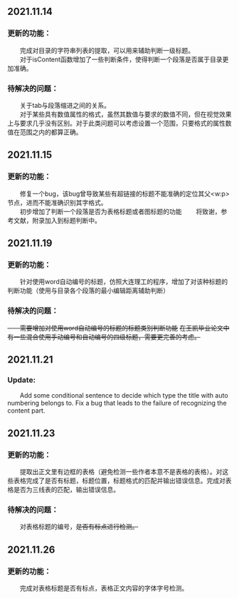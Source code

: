 ## 2021.11.14
### 更新的功能：
&emsp;&emsp;完成对目录的字符串列表的提取，可以用来辅助判断一级标题。  
&emsp;&emsp;对于isContent函数增加了一些判断条件，使得判断一个段落是否属于目录更加准确。  
### 待解决的问题：
&emsp;&emsp;关于tab与段落缩进之间的关系。  
&emsp;&emsp;对于某些具有数值属性的格式，虽然其数值与要求的数值不同，但在视觉效果上与要求几乎没有区别。对于此类问题可以考虑设置一个范围，只要格式的属性数值在范围之内的都算正确。
## 2021.11.15
### 更新的功能：
&emsp;&emsp;修复一个bug，该bug曾导致某些有超链接的标题不能准确的定位其父\<w:p>节点，进而不能准确识别其字格式。  
&emsp;&emsp;初步增加了判断一个段落是否为表格标题或者图标题的功能
&emsp;&emsp;将致谢，参考文献，附录加入到标题判断中。
## 2021.11.19
### 更新的功能：
&emsp;&emsp;针对使用word自动编号的标题，仿照大连理工的程序，增加了对该种标题的判断功能（使用与目录各个段落的最小编辑距离辅助判断）
### 待解决的问题：
~~&emsp;&emsp;需要增加对使用word自动编号的标题的标题类别判断功能~~
~~在王凯毕业论文中有一些混合使用手动编号和自动编号的四级标题，需要更完善的考虑。~~

## 2021.11.21
### Update:
&emsp;&emsp;Add some conditional sentence to decide which type the title with auto numbering
belongs to. Fix a bug that leads to the failure of recognizing the content part.

## 2021.11.23
### 更新的功能：
&emsp;&emsp;提取出正文里有边框的表格（避免检测一些作者本意不是表格的表格）。对这些表格完成了是否有标题，标题位置，标题格式的匹配并输出错误信息。完成对表格是否为三线表的匹配，输出错误信息。
### 待解决的问题：
&emsp;&emsp;对表格标题的编号，~~是否有标点进行检测。~~

## 2021.11.26
### 更新的功能：
&emsp;&emsp;完成对表格标题是否有标点，表格正文内容的字体字号检测。
